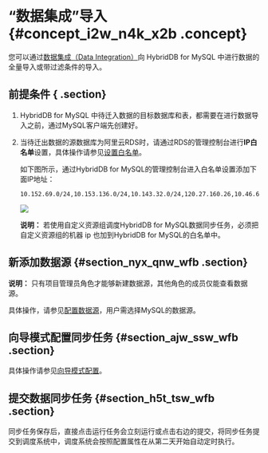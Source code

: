 # “数据集成”导入 {#concept_i2w_n4k_x2b .concept}

您可以通过[数据集成（Data Integration）](https://www.aliyun.com/product/cdp/)向 HybridDB for MySQL 中进行数据的全量导入或带过滤条件的导入。

## 前提条件 { .section}

1.  HybridDB for MySQL 中待迁入数据的目标数据库和表，都需要在进行数据导入之前，通过MySQL客户端先创建好。
2.  当待迁出数据的源数据库为阿里云RDS时，请通过RDS的管理控制台进行**IP白名单**设置，具体操作请参见[设置白名单](https://www.alibabacloud.com/help/zh/doc-detail/72977.html)。

    如下图所示，通过HybridDB for MySQL的管理控制台进入白名单设置添加下面IP地址：

    ```
    10.152.69.0/24,10.153.136.0/24,10.143.32.0/24,120.27.160.26,10.46.67.156,120.27.160.81,10.46.64.81,121.43.110.160,10.117.39.238,121.43.112.137,10.117.28.203,118.178.84.74,10.27.63.41,118.178.56.228,10.27.63.60,118.178.59.233,10.27.63.38,118.178.142.154,10.27.63.15,100.64.0.0/8
    ```

    ![](http://static-aliyun-doc.oss-cn-hangzhou.aliyuncs.com/assets/img/18505/154295213711363_zh-CN.png)

    **说明：** 若使用自定义资源组调度HybridDB for MySQL数据同步任务，必须把自定义资源组的机器 ip 也加到HybridDB for MySQL的白名单中。


## 新添加数据源 {#section_nyx_qnw_wfb .section}

**说明：** 只有项目管理员角色才能够新建数据源，其他角色的成员仅能查看数据源。

具体操作，请参见[配置数据源](https://www.alibabacloud.com/help/zh/doc-detail/74276.html)，用户需选择MySQL的数据源。

## 向导模式配置同步任务 {#section_ajw_ssw_wfb .section}

具体操作请参见[向导模式配置](https://www.alibabacloud.com/help/zh/doc-detail/74303.html)。

## 提交数据同步任务 {#section_h5t_tsw_wfb .section}

同步任务保存后，直接点击运行任务会立刻运行或点击右边的提交，将同步任务提交到调度系统中，调度系统会按照配置属性在从第二天开始自动定时执行。

